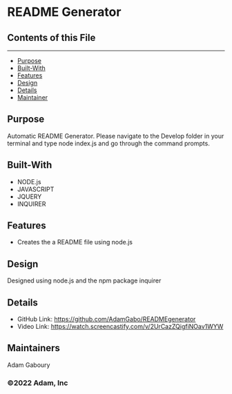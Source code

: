 
# README Generator

## Contents of this File 
---------------------
 - [Purpose](#Purpose)
 - [Built-With](#Built-With)
 - [Features](#Features)
 - [Design](#Design)
 - [Details](#Details)  
 - [Maintainer](#Maintainer)

## Purpose
Automatic README Generator. Please navigate to the Develop folder in your terminal and type node index.js and go through the command prompts. 

## Built-With
* NODE.js
* JAVASCRIPT
* JQUERY
* INQUIRER 

## Features
* Creates the a README file using node.js 

## Design
Designed using node.js and the npm package inquirer 

## Details
* GitHub Link: https://github.com/AdamGabo/READMEgenerator
* Video Link: https://watch.screencastify.com/v/2UrCazZQigfiNOav1WYW

## Maintainers 
Adam Gaboury

### ©️2022 Adam, Inc 